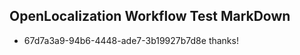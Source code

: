 ## OpenLocalization Workflow Test MarkDown
* 67d7a3a9-94b6-4448-ade7-3b19927b7d8e thanks!

<!--HONumber=Jul16_HO2-->


